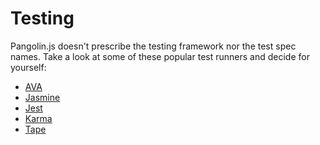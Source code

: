 # Testing

Pangolin.js doesn't prescribe the testing framework nor the test spec names.
Take a look at some of these popular test runners and decide for yourself:

* [AVA](https://github.com/avajs/ava)
* [Jasmine](https://jasmine.github.io)
* [Jest](https://jestjs.io)
* [Karma](https://karma-runner.github.io)
* [Tape](https://github.com/substack/tape)
